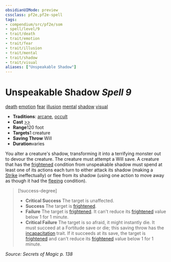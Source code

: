 ```yaml
---
obsidianUIMode: preview
cssclass: pf2e,pf2e-spell
tags:
- compendium/src/pf2e/som
- spell/level/9
- trait/death
- trait/emotion
- trait/fear
- trait/illusion
- trait/mental
- trait/shadow
- trait/visual
aliases: ["Unspeakable Shadow"]
---
```

# Unspeakable Shadow *Spell 9*   
[death](../../Rules/traits/death.md)  [emotion](../../Rules/traits/emotion.md)  [fear](../../Rules/traits/fear.md)  [illusion](../../Rules/traits/illusion.md)  [mental](../../Rules/traits/mental.md)  [shadow](../../Rules/traits/shadow.md)  [visual](../../Rules/traits/visual.md)  

- **Traditions**: [arcane](../../Rules/traits/arcane.md), [occult](../../Rules/traits/occult.md)
- **Cast** [>>](../../Rules/core-rulebook/chapter-9-playing-the-game.md#Actions "Two-Action") 
- **Range**120 foot
- **Targets**1 creature
- **Saving Throw** Will
- **Duration**varies

You alter a creature's shadow, transforming it into a terrifying monster out to devour the creature. The creature must attempt a Will save. A creature that has the [frightened](../../Rules/conditions.md#Frightened) condition from unspeakable shadow must spend at least one of its actions each turn to either attack its shadow (making a [Strike](../../Rules/actions/strike.md) ineffectually) or flee from its shadow (using one action to move away as though it had the [fleeing](../../Rules/conditions.md#Fleeing) condition).

> [!success-degree] 
> - **Critical Success** The target is unaffected.
> - **Success** The target is [frightened](../../Rules/conditions.md#Frightened).
> - **Failure** The target is [frightened](../../Rules/conditions.md#Frightened). It can't reduce its [frightened](../../Rules/conditions.md#Frightened) value below 1 for 1 minute.
> - **Critical Failure** The target is so afraid, it might instantly die. It must succeed at a Fortitude save or die; this saving throw has the [incapacitation](../../Rules/traits/incapacitation.md) trait. If it succeeds at its save, the target is [frightened](../../Rules/conditions.md#Frightened) and can't reduce its [frightened](../../Rules/conditions.md#Frightened) value below 1 for 1 minute.

*Source: Secrets of Magic p. 138*